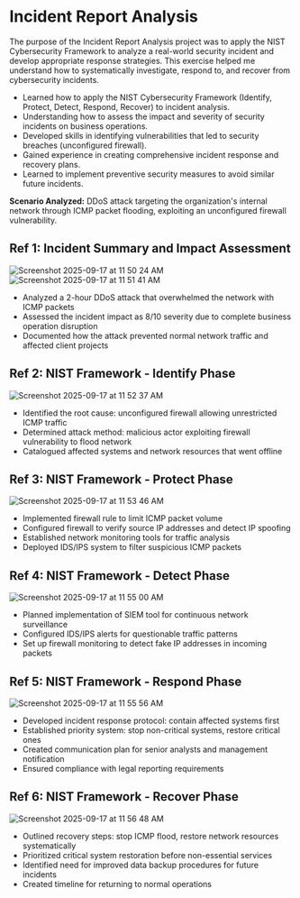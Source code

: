 # Incident Report Analysis

The purpose of the Incident Report Analysis project was to apply the NIST Cybersecurity Framework to analyze a real-world security incident and develop appropriate response strategies. This exercise helped me understand how to systematically investigate, respond to, and recover from cybersecurity incidents.

- Learned how to apply the NIST Cybersecurity Framework (Identify, Protect, Detect, Respond, Recover) to incident analysis.
- Understanding how to assess the impact and severity of security incidents on business operations.
- Developed skills in identifying vulnerabilities that led to security breaches (unconfigured firewall).
- Gained experience in creating comprehensive incident response and recovery plans.
- Learned to implement preventive security measures to avoid similar future incidents.

**Scenario Analyzed:** DDoS attack targeting the organization's internal network through ICMP packet flooding, exploiting an unconfigured firewall vulnerability.

## Ref 1: Incident Summary and Impact Assessment
![Screenshot 2025-09-17 at 11 50 24 AM](https://github.com/user-attachments/assets/4cea1551-8c06-45e1-9491-75381f4c393f)
![Screenshot 2025-09-17 at 11 51 41 AM](https://github.com/user-attachments/assets/9a1ce951-467f-4854-9e29-89f3500189d6)
- Analyzed a 2-hour DDoS attack that overwhelmed the network with ICMP packets
- Assessed the incident impact as 8/10 severity due to complete business operation disruption
- Documented how the attack prevented normal network traffic and affected client projects

## Ref 2: NIST Framework - Identify Phase
![Screenshot 2025-09-17 at 11 52 37 AM](https://github.com/user-attachments/assets/68b2d906-2931-4880-829c-590847036a42)
- Identified the root cause: unconfigured firewall allowing unrestricted ICMP traffic
- Determined attack method: malicious actor exploiting firewall vulnerability to flood network
- Catalogued affected systems and network resources that went offline

## Ref 3: NIST Framework - Protect Phase
![Screenshot 2025-09-17 at 11 53 46 AM](https://github.com/user-attachments/assets/da35ae50-9d7b-423b-998a-ae9d042ea8c5)
- Implemented firewall rule to limit ICMP packet volume
- Configured firewall to verify source IP addresses and detect IP spoofing
- Established network monitoring tools for traffic analysis
- Deployed IDS/IPS system to filter suspicious ICMP packets

## Ref 4: NIST Framework - Detect Phase
![Screenshot 2025-09-17 at 11 55 00 AM](https://github.com/user-attachments/assets/97076b50-663c-4529-b20a-898593e5d069)
- Planned implementation of SIEM tool for continuous network surveillance
- Configured IDS/IPS alerts for questionable traffic patterns
- Set up firewall monitoring to detect fake IP addresses in incoming packets

## Ref 5: NIST Framework - Respond Phase
![Screenshot 2025-09-17 at 11 55 56 AM](https://github.com/user-attachments/assets/d4d9c63b-cf24-4019-97b2-8db0968512ff)
- Developed incident response protocol: contain affected systems first
- Established priority system: stop non-critical systems, restore critical ones
- Created communication plan for senior analysts and management notification
- Ensured compliance with legal reporting requirements

## Ref 6: NIST Framework - Recover Phase
![Screenshot 2025-09-17 at 11 56 48 AM](https://github.com/user-attachments/assets/e0ad0748-9c1a-493b-b259-bdab710c001d)
- Outlined recovery steps: stop ICMP flood, restore network resources systematically
- Prioritized critical system restoration before non-essential services
- Identified need for improved data backup procedures for future incidents
- Created timeline for returning to normal operations
